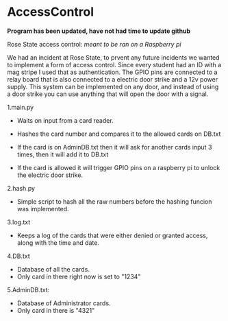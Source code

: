 # AccessControl

**Program has been updated, have not had time to update github** 

Rose State access control:
*meant to be ran on a Raspberry pi*

We had an incident at Rose State, to prvent any future incidents we wanted to implement a form of access control. Since every student had an ID with a mag stripe I used that as authentication. The GPIO pins are connected to a relay board that is also connected to a electric door strike and a 12v power supply. This system can be implemented on any door, and instead of using a door strike you can use anything that will open the door with a signal.

1.main.py
 - Waits on input from a card reader.
 - Hashes the card number and compares it to the allowed cards on DB.txt
 - If the card is on AdminDB.txt then it will ask for another cards input 3 times, then it will add it to DB.txt
  
 - If the card is allowed it will trigger GPIO pins on a raspberry pi to unlock the electric door strike.
  
2.hash.py
  - Simple script to hash all the raw numbers before the hashing funcion was implemented.
  
3.log.txt
  - Keeps a log of the cards that were either denied or granted access, along with the time and date.
  
4.DB.txt
  - Database of all the cards.
  - Only card in there right now is set to "1234"
  
5.AdminDB.txt:
  - Database of Administrator cards.
  - Only card in there is "4321"

